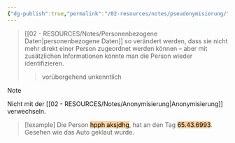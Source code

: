 ```yaml
---
{"dg-publish":true,"permalink":"/02-resources/notes/pseudonymisierung/","tags":["GFN/prüfungsrelevant/AP1"]}
---
```


>[[02 - RESOURCES/Notes/Personenbezogene Daten\|personenbezogene Daten]] so verändert werden, dass sie nicht mehr direkt einer Person zugeordnet werden können – aber mit zusätzlichen Informationen könnte man die Person wieder identifizieren.
>>vorübergehend unkenntlich

>[!note] 
>Nicht mit der [[02 - RESOURCES/Notes/Anonymisierung\|Anonymisierung]] verwechseln.

>[!example] 
>Die Person <mark style="background: #FFB86CA6;">hpph aksjdhg</mark>, hat an den Tag <mark style="background: #FFB86CA6;">65.43.6993</mark>.
>Gesehen wie das Auto geklaut wurde.

